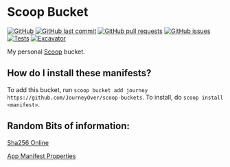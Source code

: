 # Scoop Bucket

[![GitHub](https://img.shields.io/github/license/JourneyOver/scoop-buckets)](https://github.com/JourneyOver/scoop-buckets/blob/main/LICENSE)
[![GitHub last commit](https://img.shields.io/github/last-commit/JourneyOver/scoop-buckets/main?logo=git&logoColor=white)](https://github.com/JourneyOver/scoop-buckets/commits/main)
[![GitHub pull requests](https://img.shields.io/github/issues-pr/JourneyOver/scoop-buckets)](https://github.com/JourneyOver/scoop-buckets/pulls)
[![GitHub issues](https://img.shields.io/github/issues/JourneyOver/scoop-buckets)](https://github.com/JourneyOver/scoop-buckets/issues)
[![Tests](https://github.com/JourneyOver/scoop-buckets/actions/workflows/ci.yml/badge.svg)](https://github.com/JourneyOver/scoop-buckets/actions/workflows/ci.yml)
[![Excavator](https://github.com/JourneyOver/scoop-buckets/actions/workflows/excavator.yml/badge.svg)](https://github.com/JourneyOver/scoop-buckets/actions/workflows/excavator.yml)

My personal [Scoop](https://scoop.sh) bucket.

How do I install these manifests?
---------------------------------

To add this bucket, run `scoop bucket add journey https://github.com/JourneyOver/scoop-buckets`. To install, do `scoop install <manifest>`.

Random Bits of information:
----------------------------------
[Sha256 Online](https://www.texttool.com/sha256-online)

[App Manifest Properties](https://scoop-docs.vercel.app/docs/concepts/App-Manifests.html#a-simple-example)
